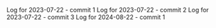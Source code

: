 Log for 2023-07-22 - commit 1
Log for 2023-07-22 - commit 2
Log for 2023-07-22 - commit 3
Log for 2024-08-22 - commit 1
